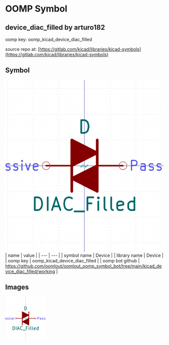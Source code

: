 # OOMP Symbol  
## device_diac_filled  by arturo182  
  
oomp key: oomp_kicad_device_diac_filled  
  
source repo at: [https://gitlab.com/kicad/libraries/kicad-symbols](https://gitlab.com/kicad/libraries/kicad-symbols)  
## Symbol  
  
[![working.png](working_600.png)](working.png)  
| name | value | 
| --- | --- | 
| symbol name | Device | 
| library name | Device | 
| oomp key | oomp_kicad_device_diac_filled | 
| oomp bot github | https://github.com/oomlout/oomlout_oomp_symbol_bot/tree/main/kicad_device_diac_filled/working | 
## Images  
  
[![working.png](working_140.png)](working.png)  
